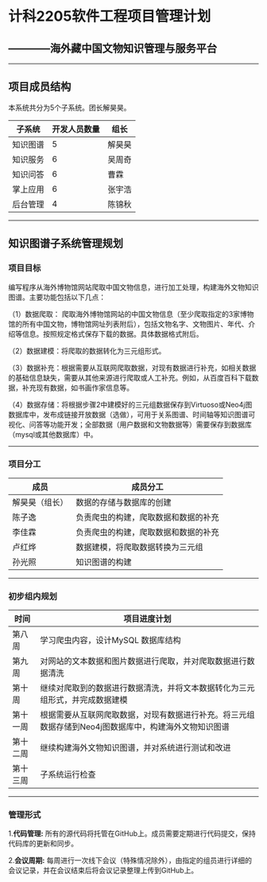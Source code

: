 # 计科2205软件工程项目管理计划
## ————海外藏中国文物知识管理与服务平台

---

## 项目成员结构

本系统共分为5个子系统。团长解昊昊。

| **子系统**   | **开发人员数量** | **组长** | 
| ------------  | ---------------- | --------| 
| 知识图谱       | 5               | 解昊昊   | 
| 知识服务       | 6               | 吴周奇   |      
| 知识问答       | 6               | 曹霖     |          
| 掌上应用       | 6               | 张宇浩   |          
| 后台管理       | 4               | 陈锦秋   |  

---


## 知识图谱子系统管理规划

### 项目目标
  编写程序从海外博物馆网站爬取中国文物信息，进行加工处理，构建海外文物知识图谱。主要功能包括以下几点：
  
（1）数据爬取： 爬取海外博物馆网站的中国文物信息（至少爬取指定的3家博物馆的所有中国文物，博物馆网址列表附后），包括文物名字、文物图片、年代、介绍等信息。按照规定格式保存下载的数据。具体数据格式附后。
  
（2）数据建模：将爬取的数据转化为三元组形式。

（3）数据补充：根据需要从互联网爬取数据，对现有数据进行补充，如相关数据的基础信息缺失，需要从其他来源进行爬取或人工补充。例如，从百度百科下载数据，补充现有数据，如书画作家信息等。

（4）数据存储：将根据步骤2中建模好的三元组数据保存到Virtuoso或Neo4j图数据库中，发布成链接开放数据（选做），可用于关系图谱、时间轴等知识图谱可视化、问答等功能开发；全部数据（用户数据和文物数据等）需要保存到数据库（mysql或其他数据库）中。

---

### 项目分工
| **成员**   | **成员分工** | 
| ------------  | ---------------- |
| 解昊昊（组长）  |   数据的存储与数据库的创建           | 
| 陈子逸       |  负责爬虫的构建，爬取数据和数据的补充            |     
| 李佳霖        |   负责爬虫的构建，爬取数据和数据的补充               |          
| 卢红烨       |     数据建模，将爬取数据转换为三元组           |          
|  孙光照     | 知识图谱的构建               | 

---

### 初步组内规划
| **时间**   | **项目进度计划** | 
| ------------  | ---------------- |
| 第八周   | 学习爬虫内容，设计MySQL 数据库结构             | 
| 第九周   | 对网站的文本数据和图片数据进行爬取，并对爬取数据进行数据清洗              |     
| 第十周   |   继续对爬取到的数据进行数据清洗，并将文本数据转化为三元组形式，并完成数据建模             |          
| 第十一周 |    根据需要从互联网爬取数据，对现有数据进行补充。将三元组数据存储到Neo4j图数据库中，构建海外文物知识图谱            |          
| 第十二周 |    继续构建海外文物知识图谱，并对系统进行测试和改进            |   
|第十三周  | 子系统运行检查|

---

### 管理形式
1.**代码管理:** 所有的源代码将托管在GitHub上。成员需要定期进行代码提交，保持代码库的更新和同步。

2.**会议周期:** 每周进行一次线下会议（特殊情况除外），由指定的组员进行详细的会议记录，并在会议结束后将会议记录整理上传到GitHub上。

